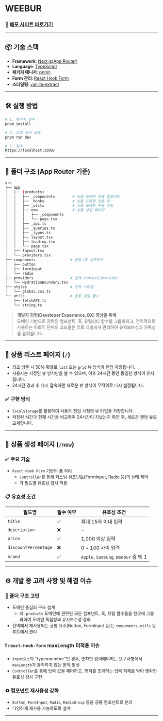 # WEEBUR

### 🔗 [배포 사이트 바로가기](https://weebur-assignment-git-main-yeonnjs-projects.vercel.app/)

---

## 📦 기술 스택

- **Framework**: [Next.js(App Router)](https://nextjs.org/docs/app)
- **Language**: [TypeScript](https://www.typescriptlang.org/)
- **패키지 매니저**: [pnpm](https://pnpm.io/ko/)
- **Form 관리**: [React Hook Form](https://react-hook-form.com/)
- **스타일링**: [vanilla-extract](https://vanilla-extract.style/)

---

## 🛠️ 실행 방법

```bash
# 1. 패키지 설치
pnpm install

# 2. 로컬 서버 실행
pnpm run dev

# 3. 접속
https://localhost:3000/
```

---

## 📁 폴더 구조 (App Router 기준)

```bash
src
├── app
│   ├── (products)
│   │   ├── _components        # 상품 도메인 전용 컴포넌트
│   │   ├── _hooks             # 상품 도메인 전용 훅
│   │   ├── _utils             # 상품 도메인 전용 유틸
│   │   ├── new                # 상품 생성 페이지
│   │   │   ├── _components
│   │   │   └── page.tsx
│   │   ├── _api.ts
│   │   ├── _queries.ts
│   │   ├── _types.ts
│   │   ├── layout.tsx
│   │   ├── loading.tsx
│   │   └── page.tsx
│   ├── layout.tsx
│   └── providers.tsx
├── components                # 공용 UI 컴포넌트
│   ├── button
│   ├── formInput
│   └── radio
├── providers                 # 전역 context/provider
│   └── HydrationBoundary.tsx
├── styles                    # 전역 스타일
│   └── global.css.ts
└── utils                     # 공통 유틸 함수
    ├── fetchAPI.ts
    └── string.ts

```

> **개발자 경험(Developer Experience, DX) 향상을 위해**  
> 도메인 기반으로 관련된 컴포넌트, 훅, 유틸리티 함수를 그룹화하고, 전역적으로 사용하는 아토믹 단위의 코드들은 루트 레벨에서 관리하여 유지보수성과 가독성을 높였습니다.

---

## 🛒 상품 리스트 페이지 (`/`)

- 최초 방문 시 50% 확률로 `list` 또는 `grid` 뷰 방식이 랜덤 지정됩니다.
- 사용자는 지정된 뷰 방식만을 볼 수 있으며, 이후 24시간 동안 동일한 방식이 유지됩니다.
- 24시간 경과 후 다시 접속하면 새로운 뷰 방식이 무작위로 다시 설정됩니다.

### ✅ 구현 방식

- `localStorage`를 활용하여 사용자 진입 시점의 뷰 타입을 저장합니다.
- 저장된 시간과 현재 시간을 비교하여 24시간이 지났는지 확인 후, 새로운 랜덤 뷰로 교체합니다.

---

## 📝 상품 생성 페이지 (`/new`)

### ✅ 주요 기술

- `React Hook Form` 기반의 폼 처리
  - `Controller`를 통해 커스텀 컴포넌트(FormInput, Radio 등)의 상태 제어
  - 각 필드별 유효성 검사 적용

### 📋 유효성 조건

| 필드명               | 필수 여부 | 유효성 조건                          |
| -------------------- | --------- | ------------------------------------ |
| `title`              | ✅        | 최대 15자 이내 입력                  |
| `description`        | ❌        | -                                    |
| `price`              | ✅        | 1,000 이상 입력                      |
| `discountPercentage` | ❌        | 0 ~ 100 사이 입력                    |
| `brand`              | ✅        | `Apple`, `Samsung`, `Weebur` 중 택 1 |

---

## ⚙️ 개발 중 고려 사항 및 해결 이슈

### 📂 폴더 구조 고민

- 도메인 중심의 구조 설계
  - 예: `products` 도메인에 관련된 모든 컴포넌트, 훅, 유틸 함수들을 한곳에 그룹화하여 도메인 독립성과 유지보수성 강화
- 전역에서 재사용되는 공통 요소(Button, FormInput 등)는 `components`, `utils` 등 루트에서 관리

### ❗ `react-hook-form` maxLength 미적용 이슈

- `input요소`의 "type=number"인 경우, 숫자만 입력해야되는 요구사항에서 `maxLength`가 동작하지 않는 문제 발생
- `Controller`를 통해 입력 값을 제어하고, 15자를 초과하는 입력 자체를 막아 명확한 유효성 검사 구현

### ♻️ 컴포넌트 재사용성 강화

- `Button`, `FormInput`, `Radio`, `RadioGroup` 등을 공통 컴포넌트로 분리
- 다양하게 재사용 가능하도록 설계

---
